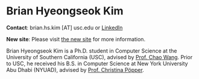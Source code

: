 # Brian Hyeongseok Kim

**Contact**: brian.hs.kim [AT] usc.edu or [LinkedIn](https://www.linkedin.com/in/briankim113/)

**New site**: Please visit [the new site](https://briankim113.github.io) for more information.

Brian Hyeongseok Kim is a Ph.D. student in Computer Science at the University of Southern California (USC), advised by [Prof. Chao Wang](https://sites.usc.edu/chaowang/). Prior to USC, he received his B.S. in Computer Science at New York University Abu Dhabi (NYUAD), advised by [Prof. Christina Pöpper](https://poepper.net/).
